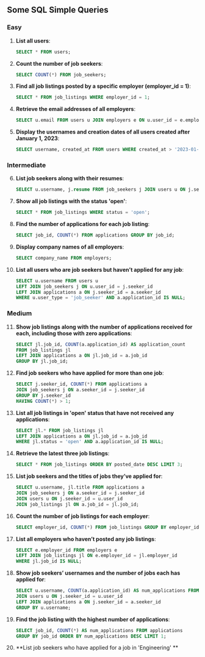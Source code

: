 ## Some SQL Simple Queries

### Easy

1. **List all users**:
   ```sql
   SELECT * FROM users;
   ```

2. **Count the number of job seekers**:
   
   ```sql
   SELECT COUNT(*) FROM job_seekers;
   ```
   
3. **Find all job listings posted by a specific employer (employer_id = 1)**:
   ```sql
   SELECT * FROM job_listings WHERE employer_id = 1;
   ```

4. **Retrieve the email addresses of all employers**:
   ```sql
   SELECT u.email FROM users u JOIN employers e ON u.user_id = e.employer_id;
   ```

5. **Display the usernames and creation dates of all users created after January 1, 2023**:
   ```sql
   SELECT username, created_at FROM users WHERE created_at > '2023-01-01';
   ```

### Intermediate

6. **List job seekers along with their resumes**:
   ```sql
   SELECT u.username, j.resume FROM job_seekers j JOIN users u ON j.seeker_id = u.user_id;
   ```

7. **Show all job listings with the status 'open'**:
   ```sql
   SELECT * FROM job_listings WHERE status = 'open';
   ```

8. **Find the number of applications for each job listing**:
   ```sql
   SELECT job_id, COUNT(*) FROM applications GROUP BY job_id;
   ```

9. **Display company names of all employers**:
   ```sql
   SELECT company_name FROM employers;
   ```

10. **List all users who are job seekers but haven’t applied for any job**:
    ```sql
    SELECT u.username FROM users u
    LEFT JOIN job_seekers j ON u.user_id = j.seeker_id
    LEFT JOIN applications a ON j.seeker_id = a.seeker_id
    WHERE u.user_type = 'job_seeker' AND a.application_id IS NULL;
    ```

### Medium

11. **Show job listings along with the number of applications received for each, including those with zero applications**:
    ```sql
    SELECT jl.job_id, COUNT(a.application_id) AS application_count
    FROM job_listings jl
    LEFT JOIN applications a ON jl.job_id = a.job_id
    GROUP BY jl.job_id;
    ```

12. **Find job seekers who have applied for more than one job**:
    ```sql
    SELECT j.seeker_id, COUNT(*) FROM applications a
    JOIN job_seekers j ON a.seeker_id = j.seeker_id
    GROUP BY j.seeker_id
    HAVING COUNT(*) > 1;
    ```

13. **List all job listings in 'open' status that have not received any applications**:
    ```sql
    SELECT jl.* FROM job_listings jl
    LEFT JOIN applications a ON jl.job_id = a.job_id
    WHERE jl.status = 'open' AND a.application_id IS NULL;
    ```

14. **Retrieve the latest three job listings**:
    ```sql
    SELECT * FROM job_listings ORDER BY posted_date DESC LIMIT 3;
    ```

15. **List job seekers and the titles of jobs they’ve applied for**:
    ```sql
    SELECT u.username, jl.title FROM applications a
    JOIN job_seekers j ON a.seeker_id = j.seeker_id
    JOIN users u ON j.seeker_id = u.user_id
    JOIN job_listings jl ON a.job_id = jl.job_id;
    ```

16. **Count the number of job listings for each employer**:
    ```sql
    SELECT employer_id, COUNT(*) FROM job_listings GROUP BY employer_id;
    ```

17. **List all employers who haven’t posted any job listings**:
    ```sql
    SELECT e.employer_id FROM employers e
    LEFT JOIN job_listings jl ON e.employer_id = jl.employer_id
    WHERE jl.job_id IS NULL;
    ```

18. **Show job seekers’ usernames and the number of jobs each has applied for**:
    ```sql
    SELECT u.username, COUNT(a.application_id) AS num_applications FROM job_seekers j
    JOIN users u ON j.seeker_id = u.user_id
    LEFT JOIN applications a ON j.seeker_id = a.seeker_id
    GROUP BY u.username;
    ```

19. **Find the job listing with the highest number of applications**:
    ```sql
    SELECT job_id, COUNT(*) AS num_applications FROM applications
    GROUP BY job_id ORDER BY num_applications DESC LIMIT 1;
    ```

20. **List job seekers who have applied for a job in 'Engineering'  **

    